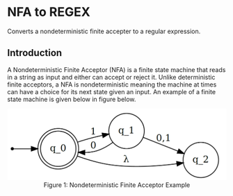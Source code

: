 # NFA to REGEX

Converts a nondeterministic finite accepter to a regular expression.

## Introduction
A Nondeterministic Finite Acceptor (NFA) is a finite state machine that reads in a string as input and either can accept or reject it. Unlike deterministic finite acceptors, a NFA is nondeterministic meaning the machine at times can have a choice for its next state given an input. An example of a finite state machine is given below in figure below.

<p align="center">
  <img src="https://github.com/denkovarik/NFA-to-Regex/blob/master/images/nfa.PNG">
  Figure 1: Nondeterministic Finite Acceptor Example
</p>
